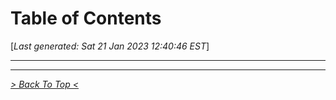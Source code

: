 <toc>

# Table of Contents
[*Last generated: Sat 21 Jan 2023 12:40:46 EST*]

---
</toc>





<eof>

---
[*> Back To Top <*](#Table-of-Contents)
</eof>